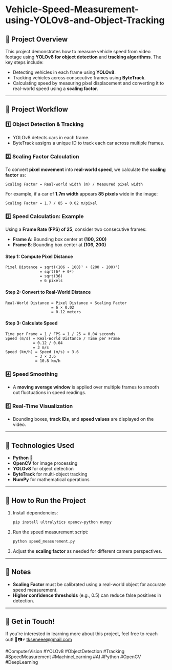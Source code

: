 # Vehicle-Speed-Measurement-using-YOLOv8-and-Object-Tracking

## 📌 Project Overview
This project demonstrates how to measure vehicle speed from video footage using **YOLOv8 for object detection** and **tracking algorithms**. The key steps include:
- Detecting vehicles in each frame using **YOLOv8**.
- Tracking vehicles across consecutive frames using **ByteTrack**.
- Calculating speed by measuring pixel displacement and converting it to real-world speed using a **scaling factor**.

---

## 📂 Project Workflow

### 1️⃣ Object Detection & Tracking
- YOLOv8 detects cars in each frame.
- ByteTrack assigns a unique ID to track each car across multiple frames.

### 2️⃣ Scaling Factor Calculation
To convert **pixel movement** into **real-world speed**, we calculate the **scaling factor** as:

```
Scaling Factor = Real-world width (m) / Measured pixel width
```

For example, if a car of **1.7m width** appears **85 pixels** wide in the image:

```
Scaling Factor = 1.7 / 85 = 0.02 m/pixel
```

### 3️⃣ Speed Calculation: Example
Using a **Frame Rate (FPS) of 25**, consider two consecutive frames:

- **Frame A**: Bounding box center at **(100, 200)**
- **Frame B**: Bounding box center at **(106, 200)**

#### Step 1: Compute Pixel Distance
```
Pixel Distance = sqrt((106 - 100)² + (200 - 200)²)
               = sqrt(6² + 0²)
               = sqrt(36)
               = 6 pixels
```

#### Step 2: Convert to Real-World Distance
```
Real-World Distance = Pixel Distance × Scaling Factor
                    = 6 × 0.02
                    = 0.12 meters
```

#### Step 3: Calculate Speed
```
Time per Frame = 1 / FPS = 1 / 25 = 0.04 seconds
Speed (m/s) = Real-World Distance / Time per Frame
            = 0.12 / 0.04
            = 3 m/s
Speed (km/h) = Speed (m/s) × 3.6
             = 3 × 3.6
             = 10.8 km/h
```

### 4️⃣ Speed Smoothing
- A **moving average window** is applied over multiple frames to smooth out fluctuations in speed readings.

### 5️⃣ Real-Time Visualization
- Bounding boxes, **track IDs**, and **speed values** are displayed on the video.

---

## 🚀 Technologies Used
- **Python** 🐍
- **OpenCV** for image processing
- **YOLOv8** for object detection
- **ByteTrack** for multi-object tracking
- **NumPy** for mathematical operations

---

## 📌 How to Run the Project
1. Install dependencies:
   ```bash
   pip install ultralytics opencv-python numpy
   ```
2. Run the speed measurement script:
   ```bash
   python speed_measurement.py
   ```
3. Adjust the **scaling factor** as needed for different camera perspectives.

---

## 📌 Notes
- **Scaling Factor** must be calibrated using a real-world object for accurate speed measurement.
- **Higher confidence thresholds** (e.g., 0.5) can reduce false positives in detection.

---

## 📩 Get in Touch!
If you're interested in learning more about this project, feel free to reach out! 🚗📷⚡
tkseneee@gmail.com

#ComputerVision #YOLOv8 #ObjectDetection #Tracking #SpeedMeasurement #MachineLearning #AI #Python #OpenCV #DeepLearning
